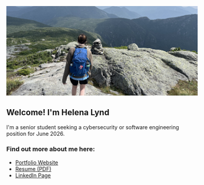 
![ProfileBanner](https://github.com/Helena-Lynd/Helena-Lynd/blob/main/Me%20Hiking.JPG)

## Welcome! I'm Helena Lynd<br>

I'm a senior student seeking a cybersecurity or software engineering position for June 2026.

### Find out more about me here:
- [Portfolio Website](https://helena-lynd.github.io/)
- [Resume (PDF)](https://github.com/Helena-Lynd/Helena-Lynd/blob/main/Resume%20Helena%20Lynd%20Online.pdf)
- [LinkedIn Page](https://www.linkedin.com/in/helena-lynd/)
